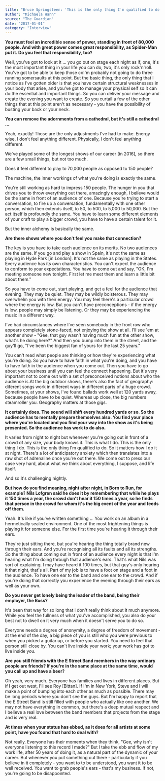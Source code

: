```yaml
---
title: "Bruce Springsteen: 'This is the only thing I'm qualified to do. It matters how I do it'"
author: "Michaela Hann"
source: "The Guardian"
date: "2017-01-01"
category: "Interview"
---
```


**You must feel an incredible sense of power, standing in front of 80,000 people. And with great power comes great responsibility, as Spider-Man put it. Do you feel that responsibility, too?**

Well, you've got to look at it ... you go out on stage each night as if, one, it's the most important thing in your life you can do, two, it's only rock'n'roll. You've got to be able to keep those coI'm probably not going to do three running somersaults at this point. But the basic thing, the only thing that I notice as I've gotten older is that you have certain structural weaknesses in your body that arise, and you've got to manage your physical self so it can do the essential and important things. So you can deliver your message and create the evening you want to create. So you curtail a few of the other things that at this point aren't as necessary - you have the possibility of busting your back or your neck.

**You can remove the adornments from a cathedral, but it's still a cathedral ...**

Yeah, exactly! Those are the only adjustments I've had to make. Energy wise, I don't feel anything different. Physically, I don't feel anything different.

We've played some of the longest shows of our career [in 2016], so there are a few small things, but not too much.

Does it feel different to play to 70,000 people as opposed to 150 people?

The machine, the inner workings of what you're doing is exactly the same.

You're still working as hard to impress 150 people. The hunger in you that drives you to throw everything out there, amazingly enough, I believe would be the same in front of an audience of one. Because you're trying to start a conversation, to fire up a conversation, fundamentally with one other person, which then extends itself, to 50, to 500, to 5,000 to 50,000. But the act itself is profoundly the same. You have to learn some different elements of your craft to play a bigger crowd, you have to have a certain talent for it.

But the inner alchemy is basically the same.

**Are there shows where you don't feel you make that connection?**

The key is you have to take each audience on its merits. No two audiences are the same. If you go and play a show in Spain, it's not the same as playing in Hyde Park [in London]. It's not the same as playing in the States. Every audience has its own characteristics. You can't expect the audience to conform to your expectations. You have to come out and say, "OK, I'm meeting someone new tonight. First let me meet them and learn a little bit about them."

So you have to come out, start playing, and get a feel for the audience that evening. They may be quiet. They may be wildly boisterous. They may overwhelm you with their energy. You may feel there's a particular crowd where the energy is low. But you can't have preconceptions - if the energy is low, people may simply be listening. Or they may be experiencing the music in a different way.

I've had circumstances where I've seen somebody in the front row who appears completely stone-faced, not enjoying the show at all. I'll see 'em at another show - "Gee, that guy wasn't having much fun at the other show, what's he doing here?" And then you bump into them in the street, and the guy'll go, "I've been the biggest fan of yours for the last 25 years."

You can't read what people are thinking or how they're experiencing what you're doing. So you have to have faith in what you're doing, and you have to have faith in the audience when you come out. Then you have to go about your business until you can feel the connect happening. But it's very important not to come out with a set of preconceived notions about who the audience is.At the big outdoor shows, there's also the fact of geography: diferent songs work in different ways in different parts of a huge crowd. Sometimes, at your shows, I've found ballads work well at 120 yards away, because people have to be quiet. Whereas up close, the big numbers steamroller you. Geography matters at those gigs.

**It certainly does. The sound will shift every hundred yards or so. So the audience has to mentally prepare themselves also. You find your place where you're located and you find your way into the show as it's being presented. So the audience has work to do also.**

It varies from night to night but whenever you're going out in front of a crowd of any size, your body knows it. This is what I do. This is the only thing I do. This is the only thing I'm qualified to do. So it matters how I do it at night. There's a lot of anticipatory anxiety which then translates into a raw shot of adrenaline once you're out there. We come out to press our case very hard, about what we think about everything, I suppose, and life itself.

And so it's challenging nightly.

**But how do you find meaning, night after night, in Born to Run, for example? Nils Lofgren said he does it by remembering that while he plays it 150 times a year, the crowd don't hear it 150 times a year, so he finds that person in the crowd for whom it's the big event of the year and feeds off them.**

Yeah. It's like if you've written something ... You work on an album in a hermetically sealed environment. One of the most frightening things is playing it for someone else. For the first time you're hearing it through their ears.

They're just sitting there, but you're hearing the thing totally brand new through their ears. And you're recognising all its faults and all its strengths. So the thing about coming out in front of an audience every night is that I'm hearing what I'm doing through that audience's ears. That's what Nils was sort of explaining. I may have heard it 100 times, but that guy's only hearing it that night, that's all. Part of my job is to have a foot on stage and a foot in the audience. To have one ear to the band and one ear to the crowd. And if you're doing that correctly you experience the evening through their ears as well as your own.

**Do you never get lonely being the leader of the band, being their employer, the Boss?**

It's been that way for so long that I don't really think about it much anymore. While you feel the fullness of what you've accomplished, you also do your best not to dwell on it very much when it doesn't serve you to do so.

Everyone needs a degree of anonymity, a degree of freedom of movement - at the end of the day, a big piece of you is still who you were previous to when you picked a guitar up, or before you started. You need to feel that person still close by. You can't live inside your work; your work has got to live inside you.

**Are you still friends with the E Street Band members in the way ordinary people are friends? If you're in the same place at the same time, would you call up and have a beer?**

Oh yeah, very much. Everyone has families and lives in different places. But if I get out west, I'll see Roy [Bittan]. If I'm in New York, Steve and I will make a point of bumping into each other as much as possible. There may be long periods where you don't see the guys. But I'm happy to report that the E Street Band is still filled with people who actually like one another. We may not have everything in common, but there's a deep mutual respect and I believe a real love between the band members that projects from the stage and is very real.

**At times when your status has ebbed, as it does for all artists at some point, have you found that hard to deal with?**

Not really. Everyone has their moments when they think, "Gee, why isn't everyone listening to this record I made?" But I take the ebb and flow of my work life, after 50 years of doing it, as a natural part of the dynamic of your career. But whenever you put something out there - particularly if you believe in it completely - you want to to be understood, you want it to be well received. You want to grab people's ears - that's my business. If not, you're going to be disappointed.
